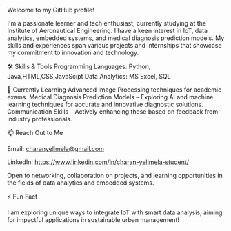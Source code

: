 Welcome to my GitHub profile!

I'm a passionate learner and tech enthusiast, currently studying at the Institute of Aeronautical Engineering. I have a keen interest in IoT, data analytics, embedded systems, and medical diagnosis prediction models. My skills and experiences span various projects and internships that showcase my commitment to innovation and technology.

🛠️ Skills & Tools
Programming Languages: Python, Java,HTML,CSS,JavaScipt
Data Analytics: MS Excel, SQL


🌱 Currently Learning
Advanced Image Processing techniques for academic exams.
Medical Diagnosis Prediction Models – Exploring AI and machine learning techniques for accurate and innovative diagnostic solutions.
Communication Skills – Actively enhancing these based on feedback from industry professionals.


📫 Reach Out to Me

Email: charanyelimela@gmail.com


LinkedIn: https://www.linkedin.com/in/charan-yelimela-student/


Open to networking, collaboration on projects, and learning opportunities in the fields of data analytics and embedded systems.


⚡ Fun Fact


I am exploring unique ways to integrate IoT with smart data analysis, aiming for impactful applications in sustainable urban management!

